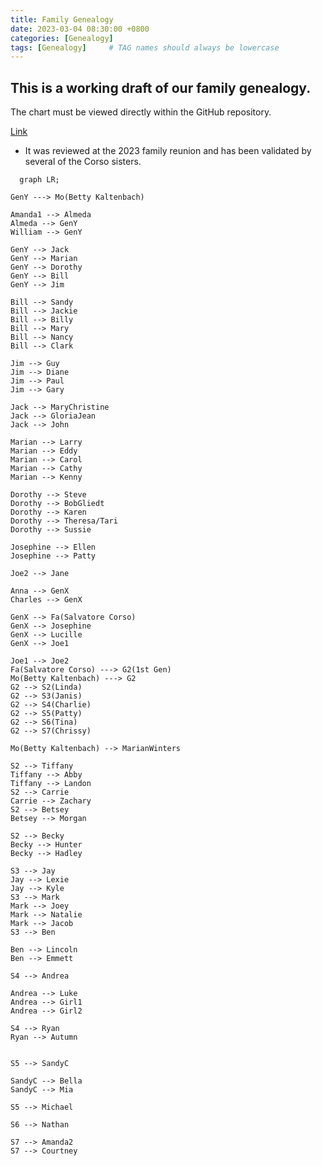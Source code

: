 ```yaml
---
title: Family Genealogy
date: 2023-03-04 08:30:00 +0800
categories: [Genealogy]
tags: [Genealogy]     # TAG names should always be lowercase
---
```


## This is a working draft of our family genealogy. 

The chart must be viewed directly within the GitHub repository.

[Link](https://github.com/corsokalte/corsokalte.github.io/blob/main/_posts/2023-03-04-Family%20Genealogy.md)

* It was reviewed at the 2023 family reunion and has been validated by several of the Corso sisters. 
  
```mermaid
  graph LR;

GenY ---> Mo(Betty Kaltenbach) 

Amanda1 --> Almeda
Almeda --> GenY
William --> GenY

GenY --> Jack
GenY --> Marian
GenY --> Dorothy
GenY --> Bill
GenY --> Jim

Bill --> Sandy
Bill --> Jackie
Bill --> Billy
Bill --> Mary
Bill --> Nancy
Bill --> Clark

Jim --> Guy
Jim --> Diane
Jim --> Paul
Jim --> Gary

Jack --> MaryChristine
Jack --> GloriaJean
Jack --> John

Marian --> Larry
Marian --> Eddy
Marian --> Carol
Marian --> Cathy
Marian --> Kenny

Dorothy --> Steve
Dorothy --> BobGliedt
Dorothy --> Karen
Dorothy --> Theresa/Tari
Dorothy --> Sussie

Josephine --> Ellen
Josephine --> Patty

Joe2 --> Jane

Anna --> GenX
Charles --> GenX

GenX --> Fa(Salvatore Corso)
GenX --> Josephine 
GenX --> Lucille
GenX --> Joe1

Joe1 --> Joe2
Fa(Salvatore Corso) ---> G2(1st Gen)
Mo(Betty Kaltenbach) ---> G2
G2 --> S2(Linda)
G2 --> S3(Janis)
G2 --> S4(Charlie)
G2 --> S5(Patty)
G2 --> S6(Tina)
G2 --> S7(Chrissy)

Mo(Betty Kaltenbach) --> MarianWinters

S2 --> Tiffany
Tiffany --> Abby
Tiffany --> Landon
S2 --> Carrie
Carrie --> Zachary
S2 --> Betsey
Betsey --> Morgan

S2 --> Becky
Becky --> Hunter
Becky --> Hadley

S3 --> Jay
Jay --> Lexie
Jay --> Kyle
S3 --> Mark
Mark --> Joey
Mark --> Natalie
Mark --> Jacob
S3 --> Ben

Ben --> Lincoln
Ben --> Emmett

S4 --> Andrea

Andrea --> Luke
Andrea --> Girl1
Andrea --> Girl2

S4 --> Ryan
Ryan --> Autumn


S5 --> SandyC

SandyC --> Bella
SandyC --> Mia

S5 --> Michael

S6 --> Nathan

S7 --> Amanda2
S7 --> Courtney

```
